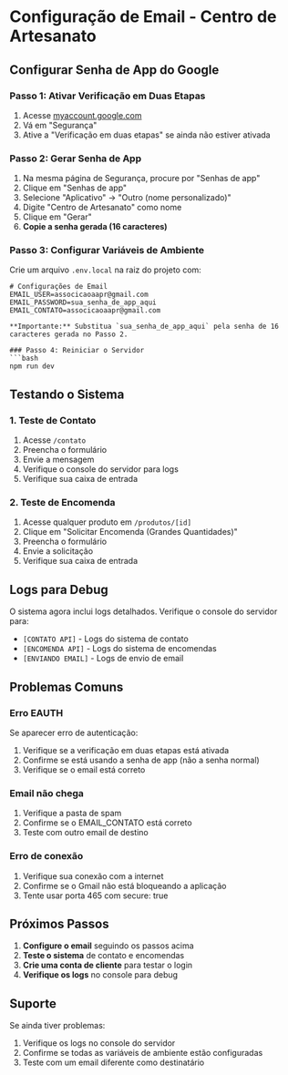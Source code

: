 # Configuração de Email - Centro de Artesanato

## Configurar Senha de App do Google

### Passo 1: Ativar Verificação em Duas Etapas
1. Acesse [myaccount.google.com](https://myaccount.google.com)
2. Vá em "Segurança"
3. Ative a "Verificação em duas etapas" se ainda não estiver ativada

### Passo 2: Gerar Senha de App
1. Na mesma página de Segurança, procure por "Senhas de app"
2. Clique em "Senhas de app"
3. Selecione "Aplicativo" → "Outro (nome personalizado)"
4. Digite "Centro de Artesanato" como nome
5. Clique em "Gerar"
6. **Copie a senha gerada (16 caracteres)**

### Passo 3: Configurar Variáveis de Ambiente
Crie um arquivo `.env.local` na raiz do projeto com:

```env
# Configurações de Email
EMAIL_USER=associcaoaapr@gmail.com
EMAIL_PASSWORD=sua_senha_de_app_aqui
EMAIL_CONTATO=associcaoaapr@gmail.com

**Importante:** Substitua `sua_senha_de_app_aqui` pela senha de 16 caracteres gerada no Passo 2.

### Passo 4: Reiniciar o Servidor
```bash
npm run dev
```

## Testando o Sistema

### 1. Teste de Contato
1. Acesse `/contato`
2. Preencha o formulário
3. Envie a mensagem
4. Verifique o console do servidor para logs
5. Verifique sua caixa de entrada

### 2. Teste de Encomenda
1. Acesse qualquer produto em `/produtos/[id]`
2. Clique em "Solicitar Encomenda (Grandes Quantidades)"
3. Preencha o formulário
4. Envie a solicitação
5. Verifique sua caixa de entrada

## Logs para Debug
O sistema agora inclui logs detalhados. Verifique o console do servidor para:
- `[CONTATO API]` - Logs do sistema de contato
- `[ENCOMENDA API]` - Logs do sistema de encomendas
- `[ENVIANDO EMAIL]` - Logs de envio de email

## Problemas Comuns

### Erro EAUTH
Se aparecer erro de autenticação:
1. Verifique se a verificação em duas etapas está ativada
2. Confirme se está usando a senha de app (não a senha normal)
3. Verifique se o email está correto

### Email não chega
1. Verifique a pasta de spam
2. Confirme se o EMAIL_CONTATO está correto
3. Teste com outro email de destino

### Erro de conexão
1. Verifique sua conexão com a internet
2. Confirme se o Gmail não está bloqueando a aplicação
3. Tente usar porta 465 com secure: true

## Próximos Passos

1. **Configure o email** seguindo os passos acima
2. **Teste o sistema** de contato e encomendas
3. **Crie uma conta de cliente** para testar o login
4. **Verifique os logs** no console para debug

## Suporte
Se ainda tiver problemas:
1. Verifique os logs no console do servidor
2. Confirme se todas as variáveis de ambiente estão configuradas
3. Teste com um email diferente como destinatário 